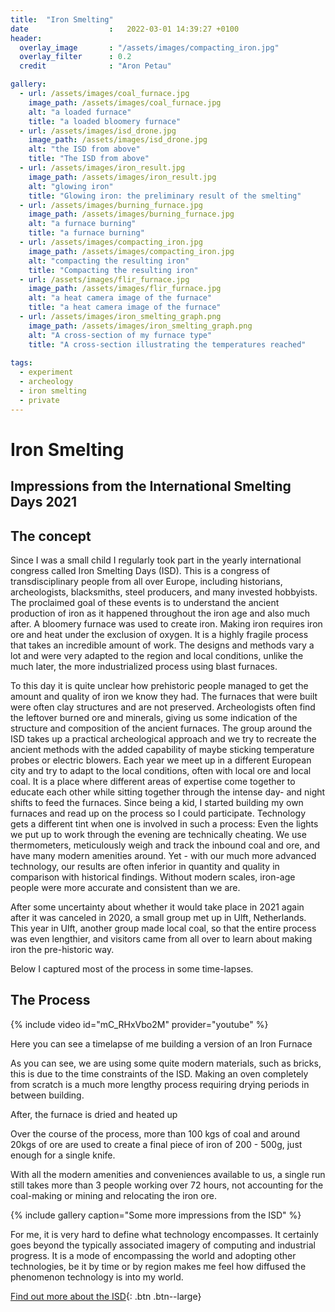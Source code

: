 ```yaml
---
title:  "Iron Smelting"
date                  :   2022-03-01 14:39:27 +0100
header:
  overlay_image       : "/assets/images/compacting_iron.jpg"
  overlay_filter      : 0.2
  credit              : "Aron Petau"

gallery:
  - url: /assets/images/coal_furnace.jpg
    image_path: /assets/images/coal_furnace.jpg
    alt: "a loaded furnace"
    title: "a loaded bloomery furnace"
  - url: /assets/images/isd_drone.jpg
    image_path: /assets/images/isd_drone.jpg
    alt: "the ISD from above"
    title: "The ISD from above"
  - url: /assets/images/iron_result.jpg
    image_path: /assets/images/iron_result.jpg
    alt: "glowing iron"
    title: "Glowing iron: the preliminary result of the smelting"
  - url: /assets/images/burning_furnace.jpg
    image_path: /assets/images/burning_furnace.jpg
    alt: "a furnace burning"
    title: "a furnace burning"
  - url: /assets/images/compacting_iron.jpg
    image_path: /assets/images/compacting_iron.jpg
    alt: "compacting the resulting iron"
    title: "Compacting the resulting iron"
  - url: /assets/images/flir_furnace.jpg
    image_path: /assets/images/flir_furnace.jpg
    alt: "a heat camera image of the furnace"
    title: "a heat camera image of the furnace"
  - url: /assets/images/iron_smelting_graph.png
    image_path: /assets/images/iron_smelting_graph.png
    alt: "A cross-section of my furnace type"
    title: "A cross-section illustrating the temperatures reached"
 
tags:
  - experiment
  - archeology
  - iron smelting
  - private
---
```


# Iron Smelting
## Impressions from the International Smelting Days 2021

## The concept
Since I was a small child I regularly took part in the yearly international congress called Iron Smelting Days (ISD). 
This is a congress of transdisciplinary people from all over Europe, including historians, archeologists, blacksmiths, steel producers, and many invested hobbyists. 
The proclaimed goal of these events is to understand the ancient production of iron as it happened throughout the iron age and also much after. A bloomery furnace was used to create iron. Making iron requires iron ore and heat under the exclusion of oxygen. It is a highly fragile process that takes an incredible amount of work. The designs and methods vary a lot and were very adapted to the region and local conditions, unlike the much later, the more industrialized process using blast furnaces.

To this day it is quite unclear how prehistoric people managed to get the amount and quality of iron we know they had. 
The furnaces that were built were often clay structures and are not preserved. Archeologists often find the leftover burned ore and minerals, giving us some indication of the structure and composition of the ancient furnaces. 
The group around the ISD takes up a practical archeological approach and we try to recreate the ancient methods with the added capability of maybe sticking temperature probes or electric blowers. Each year we meet up in a different European city and try to adapt to the local conditions, often with local ore and local coal. It is a place where different areas of expertise come together to educate each other while sitting together through the intense day- and night shifts to feed the furnaces.
Since being a kid, I started building my own furnaces and read up on the process so I could participate.
Technology gets a different tint when one is involved in such a process: Even the lights we put up to work through the evening are technically cheating. We use thermometers, meticulously weigh and track the inbound coal and ore, and have many modern amenities around. Yet - with our much more advanced technology, our results are often inferior in quantity and quality in comparison with historical findings. Without modern scales, iron-age people were more accurate and consistent than we are. 

After some uncertainty about whether it would take place in 2021 again after it was canceled in 2020, a small group met up in Ulft, Netherlands.
This year in Ulft, another group made local coal, so that the entire process was even lengthier, and visitors came from all over to learn about making iron the pre-historic way.

Below I captured most of the process in some time-lapses.

## The Process

{% include video id="mC_RHxVbo2M" provider="youtube" %}

Here you can see a timelapse of me building a version of an Iron Furnace

As you can see, we are using some quite modern materials, such as bricks, this is due to the time constraints of the ISD. 
Making an oven completely from scratch is a much more lengthy process requiring drying periods in between building.

After, the furnace is dried and heated up

Over the course of the process, more than 100 kgs of coal and around 20kgs of ore are used to create a final piece of iron of 200 - 500g, just enough for a single knife.

With all the modern amenities and conveniences available to us, a single run still takes more than 3 people working over 72 hours, not accounting for the coal-making or mining and relocating the iron ore.

{% include gallery caption="Some more impressions from the ISD" %}

For me, it is very hard to define what technology encompasses. It certainly goes beyond the typically associated imagery of computing and industrial progress. It is a mode of encompassing the world and adopting other technologies, be it by time or by region makes me feel how diffused the phenomenon technology is into my world. 

[Find out more about the ISD](https://sites.google.com/view/eu-iron-smelting-days/home?authuser=0
){: .btn .btn--large}

